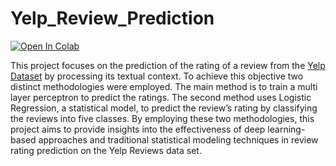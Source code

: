 # Yelp_Review_Prediction

[![Open In Colab](https://colab.research.google.com/assets/colab-badge.svg)](https://colab.research.google.com/drive/1YPiof1DTvf99Pqr51k5pUaqVVCy-_MnT#scrollTo=OVrNDpgMrLrQ)

This project focuses on the prediction of the rating of a review from the [Yelp Dataset](https://www.kaggle.com/datasets/yelp-dataset/yelp-dataset) by processing its textual context. To achieve this objective two distinct methodologies were employed.
The main method is to train a multi layer perceptron to predict the ratings. The second
method uses Logistic Regression, a statistical model, to predict the review’s rating by
classifying the reviews into five classes.
By employing these two methodologies, this project aims to provide insights into the effectiveness
of deep learning-based approaches and traditional statistical modeling techniques
in review rating prediction on the Yelp Reviews data set.

